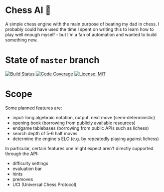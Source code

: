 # Chess AI :crown:

A simple chess engine with the main purpose of beating my dad in chess. I probably could have used the time I spent on writing this to learn how to play well enough myself - but I'm a fan of automation and wanted to build something new.

# State of `master` branch
[![Build Status](https://github.com/lz101010/ChessAI/actions/workflows/gradle.yml/badge.svg?branch=master)](https://github.com/lz101010/ChessAI/actions?query=branch%3Amaster)
[![Code Coverage](https://sonarcloud.io/api/project_badges/measure?project=lz101010_ChessAI&metric=coverage)](https://sonarcloud.io/dashboard?id=lz101010_ChessAI)
[![License: MIT](https://img.shields.io/badge/License-MIT-yellow.svg)](https://opensource.org/licenses/MIT)

# Scope
Some planned features are:
- input: long algebraic notation, output: next move (semi-deterministic)
- opening book (borrowing from publicly available resources)
- endgame tablebases (borrowing from public APIs such as lichess)
- search depth of 5-6 half moves
- determine the engine's ELO (e.g. by repeatedly playing against lichess)

In particular, certain features one might expect aren't directly supported through the API:
- difficulty settings
- evaluation bar
- hints
- premoves
- UCI (Universal Chess Protocol)
